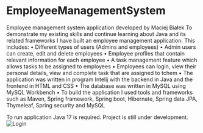 # EmployeeManagementSystem
Employee management system application developed by Maciej Białek
To demonstrate my existing skills and continue learning about Java and its related frameworks I 
have built an employee management application. This includes:
• Different types of users (Admins and employees)
• Admin users can create, edit and delete employees
• Employee profiles that contain relevant information for each employee
• A task management feature which allows tasks to be assigned to employees
• Employees can login, view their personal details, view and complete task that are 
assigned to tchem
• The application was written in program Intelij with the backend in Java and the frontend 
in HTML and CSS
• The database was written in MySQL using MySQL Workbench
• To build the application I used tools and frameworks such as Maven, Spring framework, 
Spring boot, Hibernate, Spring data JPA, Thymeleaf, Spring security and MySQL

To run application Java 17 is required.
Project is still under development.
![Login](https://github.com/MaciejBialek1998/EmployeeManagementSystem/assets/110395812/c9c58adb-b836-483d-96db-a816c85f67db)
